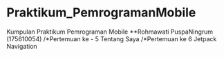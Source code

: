# Praktikum_PemrogramanMobile
Kumpulan Praktikum Pemrograman Mobile
**Rohmawati PuspaNingrum (175610054)
/*Pertemuan ke - 5 Tentang Saya
/*Pertemuan ke 6 Jetpack Navigation
